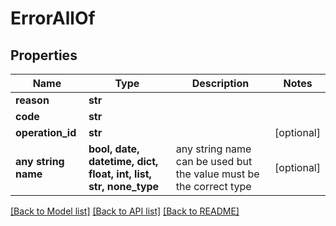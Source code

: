 # ErrorAllOf


## Properties
Name | Type | Description | Notes
------------ | ------------- | ------------- | -------------
**reason** | **str** |  | 
**code** | **str** |  | 
**operation_id** | **str** |  | [optional] 
**any string name** | **bool, date, datetime, dict, float, int, list, str, none_type** | any string name can be used but the value must be the correct type | [optional]

[[Back to Model list]](../README.md#documentation-for-models) [[Back to API list]](../README.md#documentation-for-api-endpoints) [[Back to README]](../README.md)


